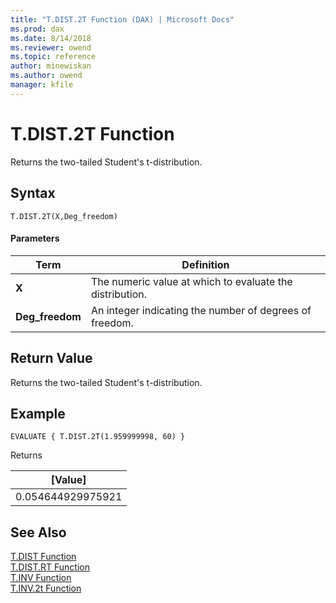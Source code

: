 ```yaml
---
title: "T.DIST.2T Function (DAX) | Microsoft Docs"
ms.prod: dax
ms.date: 8/14/2018
ms.reviewer: owend
ms.topic: reference
author: minewiskan
ms.author: owend
manager: kfile
---
```

# T.DIST.2T Function
Returns the two-tailed Student's t-distribution.
 
  
## Syntax  
  
```  
T.DIST.2T(X,Deg_freedom)
```  
  
#### Parameters  
  
|Term|Definition|  
|--------|--------------|  
|**X**|The numeric value at which to evaluate the distribution.|  
|**Deg_freedom** |An integer indicating the number of degrees of freedom.|
  
## Return Value  
Returns the two-tailed Student's t-distribution.
  
## Example  
  
```  
EVALUATE { T.DIST.2T(1.959999998, 60) }
```  
Returns

|[Value]  |
|---------|
|0.054644929975921     |


## See Also  

[T.DIST Function](t-dist-dax.md)   
[T.DIST.RT Function](t-dist-rt-dax.md)   
[T.INV Function](t-inv-dax.md)   
[T.INV.2t Function](t-inv-2t-dax.md)   
  
